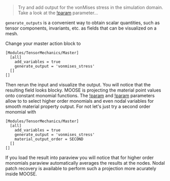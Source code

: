 > Try and add output for the vonMises stress in the simulation domain. Take a
> look at the
> [!param](/Modules/TensorMechanics/Master/TensorMechanicsAction/generate_outputs)
> parameter...

`generate_outputs` is a convenient way to obtain scalar quantities, such as
tensor components, invariants, etc. as fields that can be visualized on a mesh.

Change your master action block to

```
[Modules/TensorMechanics/Master]
  [all]
    add_variables = true
    generate_output = 'vonmises_stress'
  []
[]
```

Then rerun the input and visualize the output. You will notice that the
resulting field looks blocky. MOOSE is projecting the material point values onto
constant monomial functions. The
[!param](/Modules/TensorMechanics/Master/TensorMechanicsAction/material_output_family)
and
[!param](/Modules/TensorMechanics/Master/TensorMechanicsAction/material_output_order)
parameters allow to to select higher order monomials and even nodal variables
for smooth material property output. For not let's just try a second order
monomial with

```
[Modules/TensorMechanics/Master]
  [all]
    add_variables = true
    generate_output = 'vonmises_stress'
    material_output_order = SECOND
  []
[]
```

If you load the result into paraview you will notice that for higher order
monomials paraview automatically averages the results at the nodes. Nodal patch
recovery is available to perform such a projection more acurately inside MOOSE.
